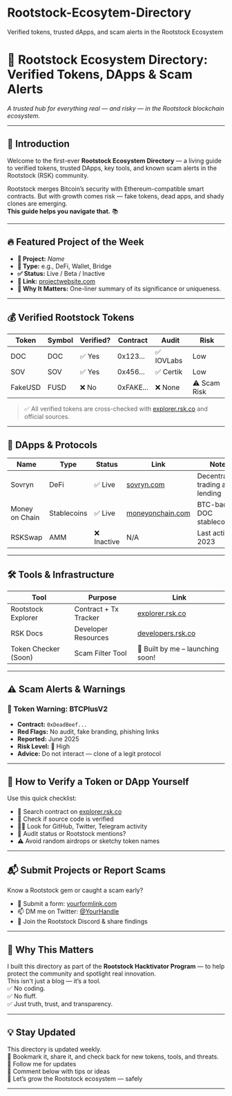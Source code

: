 # Rootstock-Ecosytem-Directory
Verified tokens, trusted dApps, and scam alerts in the Rootstock Ecosystem

# 🧭 Rootstock Ecosystem Directory: Verified Tokens, DApps & Scam Alerts  
*A trusted hub for everything real — and risky — in the Rootstock blockchain ecosystem.*

---

## 📌 Introduction  
Welcome to the first-ever **Rootstock Ecosystem Directory** — a living guide to verified tokens, trusted DApps, key tools, and known scam alerts in the Rootstock (RSK) community.

Rootstock merges Bitcoin’s security with Ethereum-compatible smart contracts. But with growth comes risk — fake tokens, dead apps, and shady clones are emerging.  
**This guide helps you navigate that.** 📚

---

## 🔥 Featured Project of the Week  

- **💼 Project:** *Name*  
- **📍 Type:** e.g., DeFi, Wallet, Bridge  
- **✅ Status:** Live / Beta / Inactive  
- **🔗 Link:** [projectwebsite.com](https://projectwebsite.com)  
- **🧠 Why It Matters:** One-liner summary of its significance or uniqueness.

---

## 💰 Verified Rootstock Tokens  

| Token    | Symbol | Verified? | Contract     | Audit      | Risk       |
|----------|--------|-----------|--------------|------------|------------|
| DOC      | DOC    | ✅ Yes    | 0x123...     | ✅ IOVLabs | Low        |
| SOV      | SOV    | ✅ Yes    | 0x456...     | ✅ Certik  | Low        |
| FakeUSD  | FUSD   | ❌ No     | 0xFAKE...    | ❌ None    | ⚠️ Scam Risk |

> ✅ All verified tokens are cross-checked with [explorer.rsk.co](https://explorer.rsk.co) and official sources.

---

## 🧩 DApps & Protocols  

| Name             | Type         | Status     | Link                        | Notes                            |
|------------------|--------------|------------|-----------------------------|----------------------------------|
| Sovryn           | DeFi         | ✅ Live    | [sovryn.com](https://sovryn.com)             | Decentralized trading and lending |
| Money on Chain   | Stablecoins  | ✅ Live    | [moneyonchain.com](https://moneyonchain.com) | BTC-backed DOC stablecoin         |
| RSKSwap          | AMM          | ❌ Inactive| N/A                         | Last active in 2023              |

---

## 🛠️ Tools & Infrastructure  

| Tool               | Purpose                  | Link                                       |
|--------------------|--------------------------|--------------------------------------------|
| Rootstock Explorer | Contract + Tx Tracker    | [explorer.rsk.co](https://explorer.rsk.co) |
| RSK Docs           | Developer Resources      | [developers.rsk.co](https://developers.rsk.co) |
| Token Checker (Soon) | Scam Filter Tool       | 🔨 Built by me – launching soon!            |

---

## ⚠️ Scam Alerts & Warnings  

### 🚨 Token Warning: BTCPlusV2  
- **Contract:** `0xDeadBeef...`  
- **Red Flags:** No audit, fake branding, phishing links  
- **Reported:** June 2025  
- **Risk Level:** 🔴 High  
- **Advice:** Do not interact — clone of a legit protocol  

---

## 🧪 How to Verify a Token or DApp Yourself  

Use this quick checklist:  
- 🔎 Search contract on [explorer.rsk.co](https://explorer.rsk.co)  
- 📖 Check if source code is verified  
- 🧑‍💻 Look for GitHub, Twitter, Telegram activity  
- 📜 Audit status or Rootstock mentions?  
- ⚠️ Avoid random airdrops or sketchy token names  

---

## 📬 Submit Projects or Report Scams  

Know a Rootstock gem or caught a scam early?  
- 📝 Submit a form: [yourformlink.com](https://yourformlink.com)  
- 📫 DM me on Twitter: [@YourHandle](https://twitter.com/YourHandle)  
- 🔔 Join the Rootstock Discord & share findings  

---

## 🙌 Why This Matters  

I built this directory as part of the **Rootstock Hacktivator Program** — to help protect the community and spotlight real innovation.  
This isn't just a blog — it’s a tool.  
✅ No coding.  
✅ No fluff.  
✅ Just truth, trust, and transparency.

---

## 💡 Stay Updated  

This directory is updated weekly.  
📌 Bookmark it, share it, and check back for new tokens, tools, and threats.  
🔗 Follow me for updates  
💬 Comment below with tips or ideas  
🫱 Let’s grow the Rootstock ecosystem — safely

---
